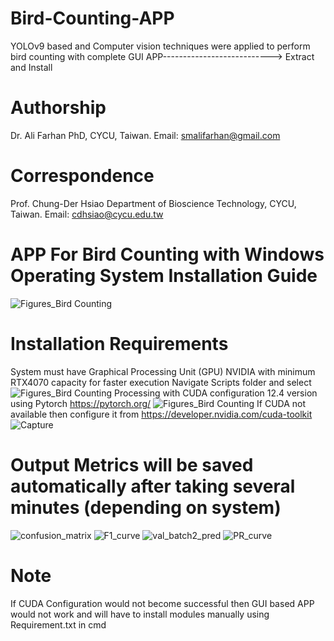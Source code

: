 # Bird-Counting-APP
YOLOv9 based and Computer vision techniques were applied to perform bird counting with complete GUI APP--------------------------->
Extract and Install
# Authorship
Dr. Ali Farhan PhD, CYCU, Taiwan. Email: smalifarhan@gmail.com
# Correspondence
Prof. Chung-Der Hsiao Department of Bioscience Technology, CYCU, Taiwan. Email: cdhsiao@cycu.edu.tw
# APP For Bird Counting with Windows Operating System Installation Guide
![Figures_Bird Counting](https://github.com/user-attachments/assets/465d3997-29aa-4a4a-acb6-45bab3b748fe)
# Installation Requirements
System must have Graphical Processing Unit (GPU) NVIDIA with minimum RTX4070 capacity for faster execution
Navigate Scripts folder and select 
![Figures_Bird Counting](https://github.com/user-attachments/assets/262687b2-86cc-494e-b52e-30952c2084cc)
Processing with CUDA configuration 12.4 version using Pytorch https://pytorch.org/
![Figures_Bird Counting](https://github.com/user-attachments/assets/7dfc2adb-b0d8-4306-af44-2136dc79d0a5)
If CUDA not available then configure it from  https://developer.nvidia.com/cuda-toolkit
![Capture](https://github.com/user-attachments/assets/c3252cbe-5aac-4a86-b0ce-0e83291a0a01)
# Output Metrics will be saved automatically after taking several minutes (depending on system)
![confusion_matrix](https://github.com/user-attachments/assets/2f40bd2a-3ff0-4bc7-a2f7-1d165a4c623e)
![F1_curve](https://github.com/user-attachments/assets/069ea98e-55ac-4778-9b84-b1c31c5d7f64)
![val_batch2_pred](https://github.com/user-attachments/assets/94662c27-fafd-4d53-b766-1f631c1c097c)
![PR_curve](https://github.com/user-attachments/assets/0bb33f74-76db-4225-a727-6a69c5432a31)
# Note
If CUDA Configuration would not become successful then GUI based APP would not work and will have to install modules manually using Requirement.txt in cmd
